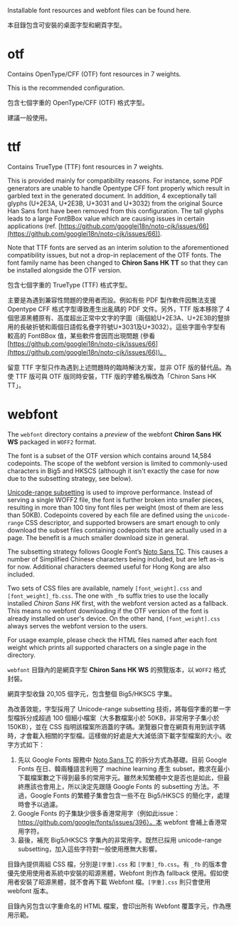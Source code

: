 Installable font resources and webfont files can be found here.

本目錄包含可安裝的桌面字型和網頁字型。

otf
===

Contains OpenType/CFF (OTF) font resources in 7 weights.

This is the recommended configuration.

包含七個字重的 OpenType/CFF (OTF) 格式字型。

建議一般使用。

ttf
===

Contains TrueType (TTF) font resources in 7 weights.

This is provided mainly for compatibility reasons. For instance, some PDF generators are unable to handle Opentype CFF font properly which result in garbled text in the generated document. In addition, 4 exceptionally tall glyphs (U+2E3A, U+2E3B, U+3031 and U+3032) from the original Source Han Sans font have been removed from this configuration. The tall glyphs leads to a large FontBBox value which are causing issues in certain applications (ref. [https://github.com/googlei18n/noto-cjk/issues/66](https://github.com/googlei18n/noto-cjk/issues/66)).

Note that TTF fonts are served as an interim solution to the aforementioned compatibility issues, but not a drop-in replacement of the OTF fonts. The font family name has been changed to **Chiron Sans HK TT** so that they can be installed alongside the OTF version.

包含七個字重的 TrueType (TTF) 格式字型。

主要是為遇到兼容性問題的使用者而設。例如有些 PDF 製作軟件因無法支援 Opentype CFF 格式字型導致產生出亂碼的 PDF 文件。另外，TTF 版本移除了 4 個思源黑體原有、高度超出正常中文字的字圖（兩個給U+2E3A、U+2E3B的豎排用的長破折號和兩個日語假名疊字符號U+3031及U+3032）。這些字圖令字型有較高的 FontBBox 值，某些軟件會因而出現問題 (參看 [https://github.com/googlei18n/noto-cjk/issues/66](https://github.com/googlei18n/noto-cjk/issues/66))。

留意 TTF 字型只作為遇到上述問題時的臨時解決方案，並非 OTF 版的替代品。為使 TTF 版可與 OTF 版同時安裝，TTF 版的字體名稱改為「Chiron Sans HK TT」。

webfont
=======


The `webfont` directory contains a *preview* of the webfont **Chiron Sans HK WS** packaged in `WOFF2` format.

The font is a subset of the OTF version which contains around 14,584 codepoints. The scope of the webfont version is limited to commonly-used characters in Big5 and HKSCS (although it isn't exactly the case for now due to the subsetting strategy, see below).

[Unicode-range subsetting](https://developers.google.com/web/fundamentals/performance/optimizing-content-efficiency/webfont-optimization#unicode-range_subsetting) is used to improve performance. Instead of serving a single WOFF2 file, the font is further broken into smaller pieces, resulting in more than 100 tiny font files per weight (most of them are less than 50KB). Codepoints covered by each file are defined using the `unicode-range` CSS descriptor, and supported browsers are smart enough to only download the subset files containing codepoints that are actually used in a page. The benefit is a much smaller download size in general.

The subsetting strategy follows Google Font’s [Noto Sans TC](https://fonts.google.com/specimen/Noto+Sans+TC). This causes a number of Simplified Chinese characters being included, but are left as-is for now. Additional characters deemed useful for Hong Kong are also included.

Two sets of CSS files are available, namely `[font_weight].css` and `[font_weight]_fb.css`. The one with `_fb` suffix tries to use the locally installed *Chiron Sans HK* first, with the webfont version acted as a fallback. This means no webfont downloading if the OTF version of the font is already installed on user's device. On the other hand, `[font_weight].css` always serves the webfont version to the users.

For usage example, please check the HTML files named after each font weight which prints all supported characters on a single page in the directory.

`webfont` 目錄內的是網頁字型 **Chiron Sans HK WS** 的預覽版本，以 `WOFF2` 格式封裝。

網頁字型收錄 20,105 個字元，包含整個 Big5/HKSCS 字集。

為改善效能，字型採用了 Unicode-range subsetting 技術，將每個字重的單一字型檔拆分成超過 100 個細小檔案（大多數檔案小於 50KB，非常用字子集小於 150KB），並在 CSS 指明該檔案所涵蓋的字碼。瀏覽器只會在網頁有用到該字碼時，才會載入相關的字型檔。這樣做的好處是大大減低須下載字型檔案的大小。收字方式如下：

1. 先以 Google Fonts 服務中 [Noto Sans TC](https://fonts.google.com/specimen/Noto+Sans+TC) 的拆分方式為基礎。目前 Google Fonts 在日、韓兩種語言利用了 machine learning 產生 subset，務求在最小下載檔案數之下得到最多的常用字元。雖然未知繁體中文是否也是如此，但最終應該也會用上，所以決定先跟隨 Google Fonts 的 subsetting 方法。不過，Google Fonts 的繁體子集會包含一些不在 Big5/HKSCS 的簡化字，處理時會予以過濾。
2. Google Fonts 的子集缺少很多香港常用字（例如此issue：https://github.com/google/fonts/issues/396）。本 webfont 會補上香港常用字符。
3. 最後，補充 Big5/HKSCS 字集內的非常用字。既然已採用 unicode-range subsetting，加入這些字符對一般使用應無大影響。

目錄內提供兩組 CSS 檔，分別是`[字重].css` 和 `[字重]_fb.css`。有 `_fb` 的版本會優先使用使用者系統中安裝的昭源黑體，Webfont 則作為 fallback 使用。假如使用者安裝了昭源黑體，就不會再下載 Webfont 檔。`[字重].css` 則只會使用 webfont 版本。

目錄內另包含以字重命名的 HTML 檔案，會印出所有 Webfont 覆蓋字元，作為應用示範。
